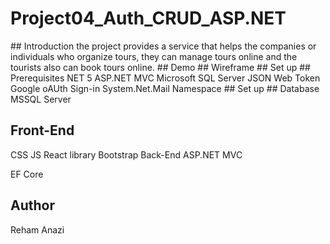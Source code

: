 # Project04_Auth_CRUD_ASP.NET

<div dir="" align="">
## Introduction
the project provides a service that helps the companies or individuals who organize tours, they can manage tours online and the tourists also can book tours online. 
## Demo
## Wireframe
## Set up
## Prerequisites
NET 5
ASP.NET MVC
Microsoft SQL Server
JSON Web Token
Google oAUth Sign-in
System.Net.Mail Namespace
## Set up
## Database
MSSQL Server

## Front-End
CSS
JS
React library 
Bootstrap
Back-End
ASP.NET MVC

EF Core
## Author
Reham Anazi
 
</div>
